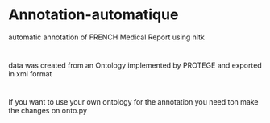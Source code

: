 # Annotation-automatique
automatic annotation of FRENCH Medical Report using nltk  
#
data was created from an Ontology implemented by PROTEGE and exported in xml format
#
If you want to use your own ontology for the annotation you need ton make the changes on onto.py

